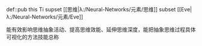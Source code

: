 def::pub this Ti supset [[思维|λ:/Neural-Networks/元素/思维]] subset [[Eve|λ:/Neural-Networks/元素/Eve]]

能有效影响思维抽象活动、提高思维效能、延伸思维深度，能把抽象思维过程具体可视化的方法技能总称